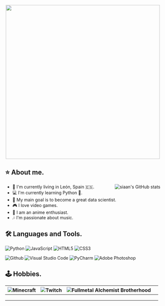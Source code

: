 <p align="center">
  <img src="https://i.imgur.com/a6DhlfX.png" width="500" height="auto" style="display: block; margin: 0 auto"/>
</p>

## ⭐ About me.


<img src="https://github-readme-stats.vercel.app/api?username=siaandev&show_icons=true" alt="siaan's GitHub stats" align="right" />

- 📌 I'm currently living in León, Spain 🇪🇸.
- 💻 I'm currently learning Python 🐍.
- 🎯 My main goal is to become a great data scientist.
- 🎮 I love video games.
- 🎥 I am an anime enthusiast.
- 🎶 I'm passionate about music.


<!--- [![Top Langs](https://github-readme-stats.vercel.app/api/top-langs/?username=siaandev&title_color=2257EA&bg_color=f7f7f7&hide=html,css)](https://github.com/anuraghazra/github-readme-stats) --->

## 🛠 Languages and Tools.

<p>
  
  ![Python](https://img.shields.io/badge/-Python-000000?style=flat&logo=python)
  ![JavaScript](https://img.shields.io/badge/-JavaScript-000000?style=flat&logo=javascript)
  ![HTML5](https://img.shields.io/badge/-HTML5-000000?style=flat&logo=html5)
  ![CSS3](https://img.shields.io/badge/-CSS-000000?style=flat&logo=css3)
</p>

<p>
  
  ![Github](https://img.shields.io/badge/-Github-000000?style=flat&logo=github)
  ![Visual Studio Code](https://img.shields.io/badge/-Visual%20Studio%20Code-000000?style=flat&logo=visualstudiocode)
  ![PyCharm](https://img.shields.io/badge/-PyCharm-000000?style=flat&logo=pycharm)
  ![Adobe Photoshop](https://img.shields.io/badge/-Adobe%20Photoshop-000000?style=flat&logo=adobephotoshop)
</p>

## 🕹 Hobbies.

| ![Minecraft](https://1000marcas.net/wp-content/uploads/2020/01/Minecraft-Logo-2013.png) | ![Twitch](https://link_a_tu_imagen_de_twitch.png) | ![Fullmetal Alchemist Brotherhood](https://link_a_tu_imagen_de_fullmetal_alchemist.png) |  |
|-------------------------------------------------------|--------------------------------------------------|-------------------------------------------------------------|---|
|                                                       |                                                  |                                                             |   |
|                                                       |                                                  |                                                             |   |
|                                                       |                                                  |                                                             |   |
